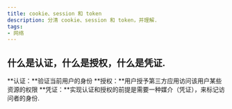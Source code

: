 ```yaml
---
title: cookie、session 和 token
description: 分清 cookie、session 和 token，并理解.
tags:
- 网络
---
```


## 什么是认证，什么是授权，什么是凭证.

**认证：**验证当前用户的身份
**授权：**用户授予第三方应用访问该用户某些资源的权限
**凭证：**实现认证和授权的前提是需要一种媒介（凭证），来标记访问者的身份.




